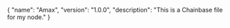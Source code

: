 {
  "name": "Amax",
  "version": "1.0.0",
  "description": "This is a Chainbase file for my node."
}

